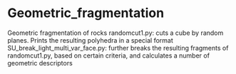 # Geometric_fragmentation
Geometric fragmentation of rocks
randomcut1.py: cuts a cube by random planes. Prints the resulting polyhedra in a special format
SU_break_light_multi_var_face.py: further breaks the resulting fragments of randomcut1.py,
based on certain criteria, and calculates a number of geometric descriptors
